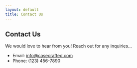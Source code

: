 ```yaml
---
layout: default
title: Contact Us
---
```


## Contact Us
We would love to hear from you! Reach out for any inquiries...

- Email: info@casecrafted.com
- Phone: (123) 456-7890
